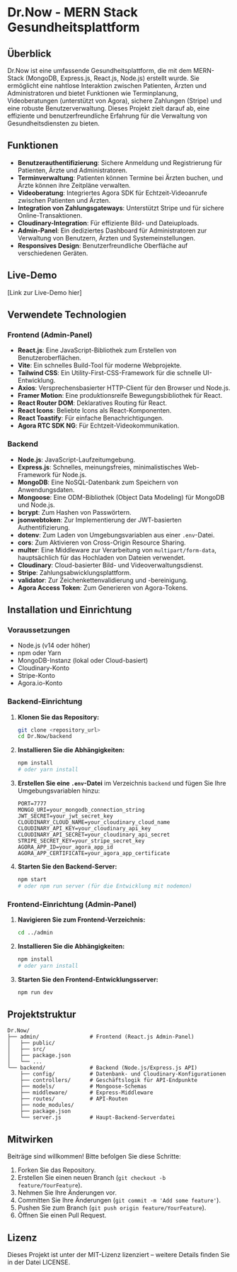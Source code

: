 # Dr.Now - MERN Stack Gesundheitsplattform

## Überblick

Dr.Now ist eine umfassende Gesundheitsplattform, die mit dem MERN-Stack (MongoDB, Express.js, React.js, Node.js) erstellt wurde. Sie ermöglicht eine nahtlose Interaktion zwischen Patienten, Ärzten und Administratoren und bietet Funktionen wie Terminplanung, Videoberatungen (unterstützt von Agora), sichere Zahlungen (Stripe) und eine robuste Benutzerverwaltung. Dieses Projekt zielt darauf ab, eine effiziente und benutzerfreundliche Erfahrung für die Verwaltung von Gesundheitsdiensten zu bieten.

## Funktionen

- **Benutzerauthentifizierung**: Sichere Anmeldung und Registrierung für Patienten, Ärzte und Administratoren.
- **Terminverwaltung**: Patienten können Termine bei Ärzten buchen, und Ärzte können ihre Zeitpläne verwalten.
- **Videoberatung**: Integriertes Agora SDK für Echtzeit-Videoanrufe zwischen Patienten und Ärzten.
- **Integration von Zahlungsgateways**: Unterstützt Stripe und für sichere Online-Transaktionen.
- **Cloudinary-Integration**: Für effiziente Bild- und Dateiuploads.
- **Admin-Panel**: Ein dediziertes Dashboard für Administratoren zur Verwaltung von Benutzern, Ärzten und Systemeinstellungen.
- **Responsives Design**: Benutzerfreundliche Oberfläche auf verschiedenen Geräten.

## Live-Demo

[Link zur Live-Demo hier]

## Verwendete Technologien

### Frontend (Admin-Panel)

- **React.js**: Eine JavaScript-Bibliothek zum Erstellen von Benutzeroberflächen.
- **Vite**: Ein schnelles Build-Tool für moderne Webprojekte.
- **Tailwind CSS**: Ein Utility-First-CSS-Framework für die schnelle UI-Entwicklung.
- **Axios**: Versprechensbasierter HTTP-Client für den Browser und Node.js.
- **Framer Motion**: Eine produktionsreife Bewegungsbibliothek für React.
- **React Router DOM**: Deklaratives Routing für React.
- **React Icons**: Beliebte Icons als React-Komponenten.
- **React Toastify**: Für einfache Benachrichtigungen.
- **Agora RTC SDK NG**: Für Echtzeit-Videokommunikation.

### Backend

- **Node.js**: JavaScript-Laufzeitumgebung.
- **Express.js**: Schnelles, meinungsfreies, minimalistisches Web-Framework für Node.js.
- **MongoDB**: Eine NoSQL-Datenbank zum Speichern von Anwendungsdaten.
- **Mongoose**: Eine ODM-Bibliothek (Object Data Modeling) für MongoDB und Node.js.
- **bcrypt**: Zum Hashen von Passwörtern.
- **jsonwebtoken**: Zur Implementierung der JWT-basierten Authentifizierung.
- **dotenv**: Zum Laden von Umgebungsvariablen aus einer `.env`-Datei.
- **cors**: Zum Aktivieren von Cross-Origin Resource Sharing.
- **multer**: Eine Middleware zur Verarbeitung von `multipart/form-data`, hauptsächlich für das Hochladen von Dateien verwendet.
- **Cloudinary**: Cloud-basierter Bild- und Videoverwaltungsdienst.
- **Stripe**: Zahlungsabwicklungsplattform.
- **validator**: Zur Zeichenkettenvalidierung und -bereinigung.
- **Agora Access Token**: Zum Generieren von Agora-Tokens.

## Installation und Einrichtung

### Voraussetzungen

- Node.js (v14 oder höher)
- npm oder Yarn
- MongoDB-Instanz (lokal oder Cloud-basiert)
- Cloudinary-Konto
- Stripe-Konto
- Agora.io-Konto

### Backend-Einrichtung

1.  **Klonen Sie das Repository:**
    ```bash
    git clone <repository_url>
    cd Dr.Now/backend
    ```
2.  **Installieren Sie die Abhängigkeiten:**
    ```bash
    npm install
    # oder yarn install
    ```
3.  **Erstellen Sie eine `.env`-Datei** im Verzeichnis `backend` und fügen Sie Ihre Umgebungsvariablen hinzu:
    ```
    PORT=7777
    MONGO_URI=your_mongodb_connection_string
    JWT_SECRET=your_jwt_secret_key
    CLOUDINARY_CLOUD_NAME=your_cloudinary_cloud_name
    CLOUDINARY_API_KEY=your_cloudinary_api_key
    CLOUDINARY_API_SECRET=your_cloudinary_api_secret
    STRIPE_SECRET_KEY=your_stripe_secret_key
    AGORA_APP_ID=your_agora_app_id
    AGORA_APP_CERTIFICATE=your_agora_app_certificate
    ```
4.  **Starten Sie den Backend-Server:**
    ```bash
    npm start
    # oder npm run server (für die Entwicklung mit nodemon)
    ```

### Frontend-Einrichtung (Admin-Panel)

1.  **Navigieren Sie zum Frontend-Verzeichnis:**
    ```bash
    cd ../admin
    ```
2.  **Installieren Sie die Abhängigkeiten:**
    ```bash
    npm install
    # oder yarn install
    ```
3.  **Starten Sie den Frontend-Entwicklungsserver:**
    ```bash
    npm run dev
    ```

## Projektstruktur

```
Dr.Now/
├── admin/                # Frontend (React.js Admin-Panel)
│   ├── public/
│   ├── src/
│   ├── package.json
│   └── ...
└── backend/              # Backend (Node.js/Express.js API)
    ├── config/           # Datenbank- und Cloudinary-Konfigurationen
    ├── controllers/      # Geschäftslogik für API-Endpunkte
    ├── models/           # Mongoose-Schemas
    ├── middleware/       # Express-Middleware
    ├── routes/           # API-Routen
    ├── node_modules/
    ├── package.json
    └── server.js         # Haupt-Backend-Serverdatei
```

## Mitwirken

Beiträge sind willkommen! Bitte befolgen Sie diese Schritte:

1.  Forken Sie das Repository.
2.  Erstellen Sie einen neuen Branch (`git checkout -b feature/YourFeature`).
3.  Nehmen Sie Ihre Änderungen vor.
4.  Committen Sie Ihre Änderungen (`git commit -m 'Add some feature'`).
5.  Pushen Sie zum Branch (`git push origin feature/YourFeature`).
6.  Öffnen Sie einen Pull Request.

## Lizenz

Dieses Projekt ist unter der MIT-Lizenz lizenziert – weitere Details finden Sie in der Datei LICENSE.


